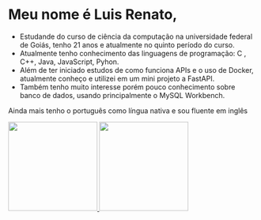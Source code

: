 # Meu nome é Luis Renato, 

- Estudande do curso de ciência da computação na universidade federal de Goiás, tenho 21 anos e atualmente no quinto período do curso.
- Atualmente tenho conhecimento das linguagens de programação: C , C++, Java, JavaScript, Pyhon.
- Além de ter iniciado estudos de como funciona APIs e o uso de Docker, atualmente conheço e utilizei em um mini projeto a FastAPI.
- Também tenho muito interesse porém pouco conhecimento sobre banco de dados, usando principalmente o MySQL Workbench.

Ainda mais tenho o português como língua nativa e sou fluente em inglês

 <a href="https://github.com/lrcordeiro007">
  <img height="180em" src="https://github-readme-stats.vercel.app/api?username=lrcordeiro007&show_icons=true&theme=github_dark&include_all_commits=true&count_private=true"/>
  
  <img height="180em" src="https://github-readme-stats.vercel.app/api/top-langs/?username=lrcordeiro007&layout=compact&langs_count=7&theme=github_dark"/>
